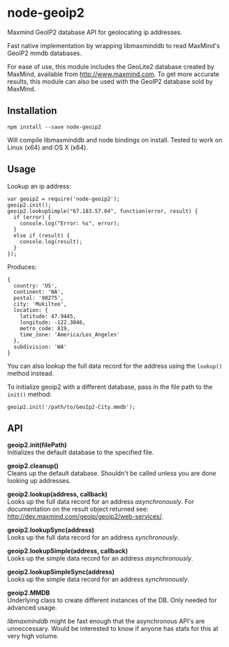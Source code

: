 # node-geoip2
Maxmind GeoIP2 database API for geolocating ip addresses.

Fast native implementation by wrapping libmaxminddb to read MaxMind's GeoIP2 mmdb databases.

For ease of use, this module includes the GeoLite2 database created by MaxMind, available from http://www.maxmind.com.  To get more accurate results, this module can also be used with the GeoIP2 database sold by MaxMind.

## Installation
`npm install --save node-geoip2`

Will compile libmaxminddb and node bindings on install.  Tested to work on Linux (x64) and OS X (x64).

## Usage
Lookup an ip address:
```
var geoip2 = require('node-geoip2');
geoip2.init();
geoip2.lookupSimple("67.183.57.64", function(error, result) {
  if (error) {
    console.log("Error: %s", error);
  }
  else if (result) {
    console.log(result);
  }
});
```
Produces:
```
{
  country: 'US',
  continent: 'NA',
  postal: '98275',
  city: 'Mukilteo',
  location: {
    latitude: 47.9445,
    longitude: -122.3046,
    metro_code: 819,
    time_zone: 'America/Los_Angeles'
  },
  subdivision: 'WA'
}
```

You can also lookup the full data record for the address using the `lookup()` method instead.

To initialize geoip2 with a different database, pass in the file path to the `init()` method:
```
geoip2.init('/path/to/GeoIp2-City.mmdb');
```

## API
**geoip2.init(filePath)**  
Initializes the default database to the specified file.

**geoip2.cleanup()**  
Cleans up the default database.  Shouldn't be called unless you are done looking up addresses.

**geoip2.lookup(address, callback)**  
Looks up the full data record for an address *asynchronously*.
For documentation on the result object returned see: http://dev.maxmind.com/geoip/geoip2/web-services/.

**geoip2.lookupSync(address)**  
Looks up the full data record for an address *synchronously*.

**geoip2.lookupSimple(address, callback)**  
Looks up the simple data record for an address *asynchronously*.

**geoip2.lookupSimpleSync(address)**  
Looks up the simple data record for an address *synchronously*.

**geoip2.MMDB**  
Underlying class to create different instances of the DB.  Only needed for advanced usage.

*libmaxminddb* might be fast enough that the asynchronous API's are unneccessary.  Would be interested to know if anyone has stats for this at very high volume.





